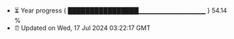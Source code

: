 - ⏳ Year progress { ████████████████▁▁▁▁▁▁▁▁▁▁▁▁▁▁ } 54.14 %
- ⏰ Updated on Wed, 17 Jul 2024 03:22:17 GMT

